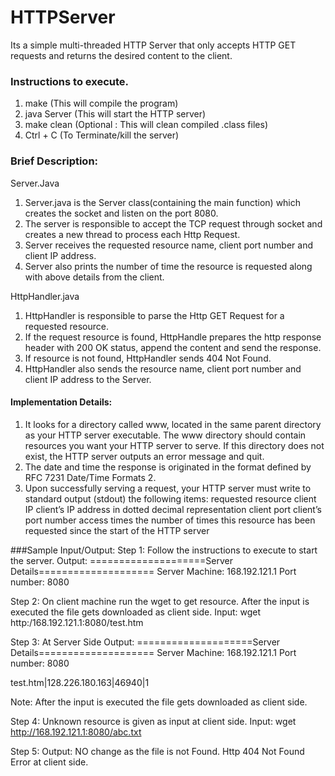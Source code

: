 # HTTPServer
Its a simple multi-threaded HTTP Server that only accepts HTTP GET requests and returns the desired content to the client.

### Instructions to execute.
1. make 					(This will compile the program)
2. java Server				(This will start the HTTP server)
3. make clean 				(Optional : This will clean compiled .class files)
4. Ctrl + C 				(To Terminate/kill the server)



### Brief Description:
Server.Java 
1. Server.java is the Server class(containing the main function) which creates the socket and listen on the port 8080.
2. The server is responsible to accept the TCP request through socket and creates a new thread to process each Http Request.
3. Server receives the requested resource name, client port number and client IP address.
4. Server also prints the number of time the resource is requested along with above details from the client.

HttpHandler.java
1. HttpHandler is responsible to parse the Http GET Request for a requested resource.
2. If the request resource is found, HttpHandle prepares the http response header with 200 OK status, append the content and send the response.
3. If resource is not found, HttpHandler sends 404 Not Found.
4. HttpHandler also sends the resource name, client port number and client IP address to the Server.


#### Implementation Details:
1. It looks for a directory called www, located in the same parent directory as your HTTP server
executable. The www directory should contain resources you want your HTTP server to serve. If this
directory does not exist, the HTTP server outputs an error message and quit.
2. The date and time the response is originated in the format defined by RFC 7231 Date/Time
Formats 2.
3. Upon successfully serving a request, your HTTP server must write to standard output (stdout) the following
items:
  requested resource
  client IP client’s IP address in dotted decimal representation
  client port client’s port number
  access times the number of times this resource has been requested since the start of the HTTP server

###Sample Input/Output:
Step 1: Follow the instructions to execute to start the server.
Output:
====================Server Details====================
Server Machine: 168.192.121.1
Port number: 8080 

Step 2: On client machine run the wget to get resource. After the input is executed the file gets downloaded as client side.
Input:
wget http:/168.192.121.1:8080/test.htm

Step 3: At Server Side
Output:
====================Server Details====================
Server Machine: 168.192.121.1
Port number: 8080

test.htm|128.226.180.163|46940|1

Note: After the input is executed the file gets downloaded as client side.

Step 4: Unknown resource is given as input at client side.
Input:
wget http://168.192.121.1:8080/abc.txt

Step 5:
Output: NO change as the file is not Found. Http 404 Not Found Error at client side.
